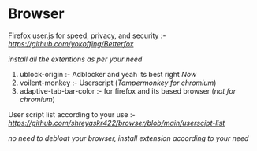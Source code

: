 # Browser

Firefox user.js for speed, privacy, and security :- *https://github.com/yokoffing/Betterfox*


*install all the extentions as per your need*

1. ublock-origin :- Adblocker and yeah its best right *Now*
2. voilent-monkey :- Userscript  (*Tampermonkey for chromium*)
3. adaptive-tab-bar-color :- for firefox and its based browser  (*not for chromium*)


User script list according to your use :- *https://github.com/shreyaskr422/browser/blob/main/userscipt-list*

*no need to debloat your browser, install extension according to your need* 




